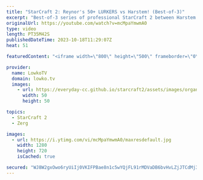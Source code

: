 ```yaml
---
title: "StarCraft 2: Reynor's 50+ LURKERS vs Harstem! (Best-of-3)"
excerpt: "Best-of-3 series of professional StarCraft 2 between Harstem (Protoss) and Reynor (Zerg). This series is from this week's ESL Open Cup Europe tournament. Harstem decides to focus on a Ground Toss focused army and makes loads of Archons and Immortals versus Reynor's Lurker heavy army. Support my work:"
originalUrl: https://youtube.com/watch?v=mcMpaYmwmA0
type: video
length: PT35M42S
publishedDateTime: 2023-10-18T11:29:07Z
heat: 51

featuredContent: "<iframe width=\"800\" height=\"500\" frameborder=\"0\" src=\"https://www.youtube.com/embed/mcMpaYmwmA0\" allow=\"accelerometer; autoplay; encrypted-media; gyroscope; picture-in-picture\" allowfullscreen></iframe>"

provider:
  name: LowkoTV
  domain: lowko.tv
  images:
    - url: https://everyday-cc.github.io/starcraft2/assets/images/organizations/lowko.tv-50x50.jpg
      width: 50
      height: 50

topics:
  - StarCraft 2
  - Zerg

images:
  - url: https://i.ytimg.com/vi/mcMpaYmwmA0/maxresdefault.jpg
    width: 1280
    height: 720
    isCached: true

secured: "WJ8W2gxOwo6ryUiIj0VKIFPBae8n1c5wYQjFL91rMDVaDB6bvHvLZjJTCdMj3LmR5xmq5TOEGfK4fh7iXa1559cFKJw/QgZkB4CDhsDpA/eAY+7+r6qz1rSDs8qBjwrZt+IOQUA2GIeSc9nj0t9Wi7mUA5YPR9LpZlbD+XRmcy7pn4a8uJ8nzwO0IQt9V48qJlmiHttQSyyVzI6n3y0vYVa1aoTJ4AAYKW3IUqBi6fBqCy8B5HqoG5KkPOTmI4bQ/9+AQXwbv/mLkjnR8u0CPXN8ZHNo9qBKjSd4yGgtls/oFLRExCywzI4W0ULYxcaD3Dmwbp7UhwXU1LubuwCXP2x2qPCTolaHM0cu0+/d6ywEPReK8kxQDIPIONfRyDLa8mazNfTndMspDuG+YFGFzUFlhUsnodsSLNmcoUxPxz0=;tlN7Y9f7Sfmc+jH5RJq9mg=="
---
```


